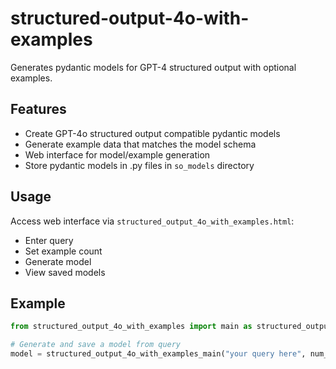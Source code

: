 # structured-output-4o-with-examples

Generates pydantic models for GPT-4 structured output with optional examples.

## Features

- Create GPT-4o structured output compatible pydantic models
- Generate example data that matches the model schema
- Web interface for model/example generation
- Store pydantic models in .py files in `so_models` directory

## Usage

Access web interface via `structured_output_4o_with_examples.html`:
- Enter query
- Set example count
- Generate model
- View saved models

## Example
```python
from structured_output_4o_with_examples import main as structured_output_4o_with_examples_main

# Generate and save a model from query
model = structured_output_4o_with_examples_main("your query here", num_examples=5)
```
